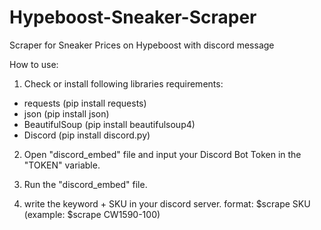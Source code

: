 # Hypeboost-Sneaker-Scraper
Scraper for Sneaker Prices on Hypeboost with discord message

How to use:

1. Check or install following libraries
requirements: 
+ requests (pip install requests)
+ json (pip install json)
+ BeautifulSoup (pip install beautifulsoup4)
+ Discord (pip install discord.py)


2. Open "discord_embed" file and input your Discord Bot Token in the "TOKEN" variable.

3. Run the "discord_embed" file.

4. write the keyword + SKU in your discord server. format: $scrape SKU (example: $scrape CW1590-100)
